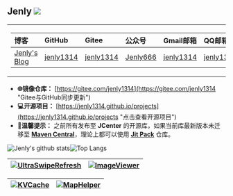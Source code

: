 ## Jenly  ![](https://hit.yhype.me/github/profile?user_id=4995173)

<table style="border: none !important; border-collapse: collapse; width: 100%;">
 <tr><td>
   
| **博客**                                               | **GitHub**                                             | **Gitee**                                            | **公众号**                                                                | **Gmail邮箱**                                      | **QQ邮箱**                                          | **QQ群**                                                                                  | **QQ群**                                                                                          |
|:-----------------------------------------------------|:-------------------------------------------------------|:-----------------------------------------------------|:-------------------------------------------------------------------------|:-------------------------------------------------|:--------------------------------------------------|:-----------------------------------------------------------------------------------------|:-------------------------------------------------------------------------------------------------|
| [Jenly's Blog](https://jenly1314.github.io "点击访问博客") | [jenly1314](https://github.com/jenly1314 "点击访问GitHub") | [jenly1314](https://gitee.com/jenly1314 "点击访问Gitee") | [Jenly666](http://weixin.qq.com/r/wzpWTuPEQL4-ract92-R "微信公众号：Jenly666") | [jenly1314](mailto:jenly1314@gmail.com "点击发送邮件") | [jenly1314](mailto:jenly1314@vip.qq.com "点击发送邮件") | [20867961](https://qm.qq.com/cgi-bin/qm/qr?k=6_RukjAhwjAdDHEk2G7nph-o8fBFFzZz "点击加入QQ群") | [64020761](https://qm.qq.com/cgi-bin/qm/qr?k=Z9pobM8bzAW7tM_8xC31W8IcbIl0A-zT "点击加入QQ群")         | 
</td><td>
<img src="https://jenly1314.github.io/image/page/hi.png" title="Hi" width="50">
</td></tr></table>

- **🌐镜像仓库：** [https://gitee.com/jenly1314](https://gitee.com/jenly1314 "Gitee与GitHub同步更新") 
- **💻开源项目：** [https://jenly1314.github.io/projects](https://jenly1314.github.io/projects "点击查看开源项目")
- **📢温馨提示：** 之前所有发布至 **JCenter** 的开源库，如果当前库最新版本未迁移至 [**Maven Central**](https://repo1.maven.org/maven2/com/github/jenly1314/)，理论上都可以使用 [**Jit Pack**](https://jitpack.io/) 仓库。

![Jenly's github stats](https://jenly1314.vercel.app/api?username=jenly1314&show_icons=true&line_height=30&hide_border=true&&include_all_commits=true&hide=issues,prs)![Top Langs](https://jenly1314.vercel.app/api/top-langs/?username=jenly1314&show_icons=true&layout=compact&hide_border=true&langs_count=6)

<!--
```
┌───────────────────────────────────────────────────────────────────────────────────────────────┐
│ ┌───┐   ┌───┬───┬───┬───┐ ┌───┬───┬───┬───┐ ┌───┬───┬───┬───┐ ┌───┬───┬───┐                   │
│ │Esc│   │ F1│ F2│ F3│ F4│ │ F5│ F6│ F7│ F8│ │ F9│F10│F11│F12│ │P/S│S L│P/B│   ○     ○     ○   │
│ └───┘   └───┴───┴───┴───┘ └───┴───┴───┴───┘ └───┴───┴───┴───┘ └───┴───┴───┘                   │
│ ┌───┬───┬───┬───┬───┬───┬───┬───┬───┬───┬───┬───┬───┬───────┐ ┌───┬───┬───┐ ┌───┬───┬───┬───┐ │
│ │~ `│! 1│@ 2│# 3│$ 4│% 5│^ 6│& 7│* 8│( 9│) 0│_ -│+ =│ ← B/S │ │Ins│Hom│PUp│ │N/L│ / │ * │ - │ │
│ ├───┴─┬─┴─┬─┴─┬─┴─┬─┴─┬─┴─┬─┴─┬─┴─┬─┴─┬─┴─┬─┴─┬─┴─┬─┴─┬─────┤ ├───┼───┼───┤ ├───┼───┼───┼───┤ │
│ │ Tab │ Q │ W │ E │ R │ T │ Y │ U │ I │ O │ P │{ [│} ]│ | \ │ │Del│End│PDn│ │ 7 │ 8 │ 9 │   │ │  Life is a fucking movie.
│ ├─────┴┬──┴┬──┴┬──┴┬──┴┬──┴┬──┴┬──┴┬──┴┬──┴┬──┴┬──┴┬──┴─────┤ └───┴───┴───┘ ├───┼───┼───┤ + │ │  🎬 人生如戏。
│ │ Caps │ A │ S │ D │ F │ G │ H │ J │ K │ L │: ;│" '│ Enter  │               │ 4 │ 5 │ 6 │   │ │ 
│ ├──────┴─┬─┴─┬─┴─┬─┴─┬─┴─┬─┴─┬─┴─┬─┴─┬─┴─┬─┴─┬─┴─┬─┴────────┤     ┌───┐     ├───┼───┼───┼───┤ │
│ │ Shift  │ Z │ X │ C │ V │ B │ N │ M │< ,│> .│? /│   Shift  │     │ ↑ │     │ 1 │ 2 │ 3 │   │ │
│ ├─────┬──┴─┬─┴──┬┴───┴───┴───┴───┴───┴──┬┴───┼───┴┬────┬────┤ ┌───┼───┼───┐ ├───┴───┼───┤Ent│ │
│ │ Ctrl│    │Alt │         Space         │ Alt│ Fn │    │Ctrl│ │ ← │ ↓ │ → │ │   0   │ . │←─┘│ │
│ └─────┴────┴────┴───────────────────────┴────┴────┴────┴────┘ └───┴───┴───┘ └───────┴───┴───┘ │
└───────────────────────────────────────────────────────────────────────────────────────────────┘
```
 -->

 | [![UltraSwipeRefresh](https://jenly1314.vercel.app/api/pin/?username=jenly1314&hide_border=true&bg_color=ffffff&repo=UltraSwipeRefresh)](https://github.com/jenly1314/UltraSwipeRefresh) | [![ImageViewer](https://jenly1314.vercel.app/api/pin/?username=jenly1314&hide_border=true&bg_color=ffffff&repo=ImageViewer)](https://github.com/jenly1314/ImageViewer) |
|------------- |------------- |
 
| [![KVCache](https://jenly1314.vercel.app/api/pin/?username=jenly1314&hide_border=true&bg_color=ffffff&repo=KVCache)](https://github.com/jenly1314/KVCache) | [![MapHelper](https://jenly1314.vercel.app/api/pin/?username=jenly1314&hide_border=true&bg_color=ffffff&repo=MapHelper)](https://github.com/jenly1314/MapHelper) |
|------------- |------------- |


